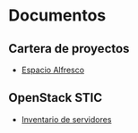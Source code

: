 # Documentos

## Cartera de proyectos

* [Espacio Alfresco](https://alfresco.ual.es/share/page/repository#filter=path%7C%2FSTIC%2FCartera%2520de%2520Proyectos%7C&page=1)

## OpenStack STIC

* [Inventario de servidores](https://docs.google.com/spreadsheets/d/1rp7xIVLVZ_NciNcyJ6OQ7gs7P4h0CChmdkAk9B3pRMI/edit#gid=0)